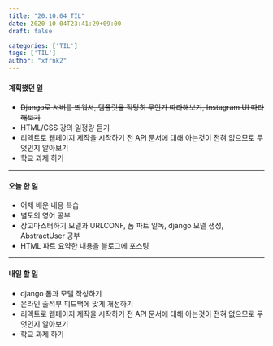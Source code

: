 ```yaml
---
title: "20.10.04_TIL"
date: 2020-10-04T23:41:29+09:00
draft: false

categories: ['TIL']
tags: ['TIL']
author: "xfrnk2"
---
```

#### 계획했던 일
+ ~~Django로 서버를 띄워서, 템플릿을 적당히 무언가 따라해보기, Instagram UI 따라해보기~~
+ ~~HTML/CSS 강의 일정량 듣기~~
+ 리액트로 웹페이지 제작을 시작하기 전 API 문서에 대해 아는것이 전혀 없으므로 무엇인지 알아보기
+ 학교 과제 하기
---
#### 오늘 한 일
+ 어제 배운 내용 복습
+ 별도의 영어 공부
+ 장고마스터하기 모델과 URLCONF, 폼 파트 일독, django 모델 생성, AbstractUser 공부
+ HTML 파트 요약한 내용을 블로그에 포스팅
---   
#### 내일 할 일 
+ django 폼과 모델 작성하기
+ 온라인 출석부 피드백에 맞게 개선하기
+ 리액트로 웹페이지 제작을 시작하기 전 API 문서에 대해 아는것이 전혀 없으므로 무엇인지 알아보기
+ 학교 과제 하기